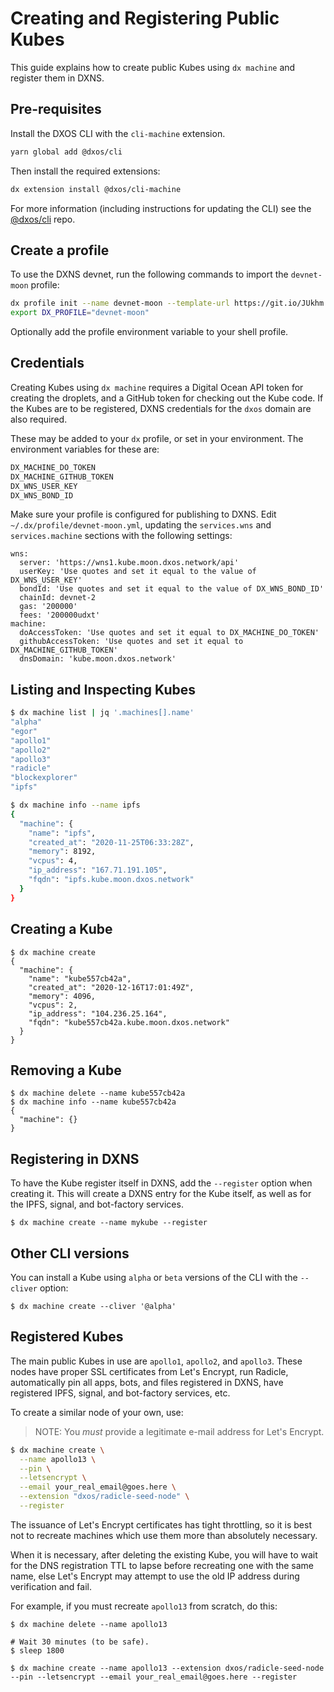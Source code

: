 # Creating and Registering Public Kubes

This guide explains how to create public Kubes using `dx machine` and register them in DXNS.

## Pre-requisites

Install the DXOS CLI with the `cli-machine` extension.

```bash
yarn global add @dxos/cli
```

Then install the required extensions:

```bash
dx extension install @dxos/cli-machine
```

For more information (including instructions for updating the CLI) see the 
[@dxos/cli](https://github.com/dxos/cli/blob/main/packages/cli/README.md) repo.

## Create a profile

To use the DXNS devnet, run the following commands to import the `devnet-moon` profile:

```bash
dx profile init --name devnet-moon --template-url https://git.io/JUkhm
export DX_PROFILE="devnet-moon"
```

Optionally add the profile environment variable to your shell profile.

## Credentials

Creating Kubes using `dx machine` requires a Digital Ocean API token for creating the droplets, and a GitHub token for checking out the Kube
code. If the Kubes are to be registered, DXNS credentials for the `dxos` domain are also required.

These may be added to your `dx` profile, or set in your environment.  The environment variables for these are:

```bash
DX_MACHINE_DO_TOKEN
DX_MACHINE_GITHUB_TOKEN
DX_WNS_USER_KEY
DX_WNS_BOND_ID
```

Make sure your profile is configured for publishing to DXNS. 
Edit `~/.dx/profile/devnet-moon.yml`, updating the `services.wns` and `services.machine` sections with the following settings:

```
wns:
  server: 'https://wns1.kube.moon.dxos.network/api'
  userKey: 'Use quotes and set it equal to the value of DX_WNS_USER_KEY'
  bondId: 'Use quotes and set it equal to the value of DX_WNS_BOND_ID'
  chainId: devnet-2
  gas: '200000'
  fees: '200000udxt'
machine:
  doAccessToken: 'Use quotes and set it equal to DX_MACHINE_DO_TOKEN'
  githubAccessToken: 'Use quotes and set it equal to DX_MACHINE_GITHUB_TOKEN'
  dnsDomain: 'kube.moon.dxos.network'
```

## Listing and Inspecting Kubes

```bash
$ dx machine list | jq '.machines[].name'
"alpha"
"egor"
"apollo1"
"apollo2"
"apollo3"
"radicle"
"blockexplorer"
"ipfs"

$ dx machine info --name ipfs
{
  "machine": {
    "name": "ipfs",
    "created_at": "2020-11-25T06:33:28Z",
    "memory": 8192,
    "vcpus": 4,
    "ip_address": "167.71.191.105",
    "fqdn": "ipfs.kube.moon.dxos.network"
  }
}
```

## Creating a Kube
```
$ dx machine create
{
  "machine": {
    "name": "kube557cb42a",
    "created_at": "2020-12-16T17:01:49Z",
    "memory": 4096,
    "vcpus": 2,
    "ip_address": "104.236.25.164",
    "fqdn": "kube557cb42a.kube.moon.dxos.network"
  }
}
```

## Removing a Kube
```
$ dx machine delete --name kube557cb42a
$ dx machine info --name kube557cb42a
{
  "machine": {}
}
```

## Registering in DXNS
To have the Kube register itself in DXNS, add the `--register` option when creating it.
This will create a DXNS entry for the Kube itself, as well as for the IPFS, signal, and bot-factory services.

```
$ dx machine create --name mykube --register
```

## Other CLI versions

You can install a Kube using `alpha` or `beta` versions of the CLI with the `--cliver` option:

```
$ dx machine create --cliver '@alpha'
```

## Registered Kubes

The main public Kubes in use are `apollo1`, `apollo2`, and `apollo3`.
These nodes have proper SSL certificates from Let's Encrypt, run Radicle, automatically pin all apps, bots, and files registered in DXNS,
have registered IPFS, signal, and bot-factory services, etc.

To create a similar node of your own, use:

> NOTE: You _must_ provide a legitimate e-mail address for Let's Encrypt.

```bash
$ dx machine create \
  --name apollo13 \
  --pin \
  --letsencrypt \
  --email your_real_email@goes.here \
  --extension "dxos/radicle-seed-node" \
  --register
```

The issuance of Let's Encrypt certificates has tight throttling, so it is best not to recreate machines which use
them more than absolutely necessary.

When it is necessary, after deleting the existing Kube, you will have to wait for the DNS registration TTL to lapse
before recreating one with the same name, else Let's Encrypt may attempt to use the old IP address during verification and fail.

For example, if you must recreate `apollo13` from scratch, do this:

```
$ dx machine delete --name apollo13

# Wait 30 minutes (to be safe).
$ sleep 1800 

$ dx machine create --name apollo13 --extension dxos/radicle-seed-node --pin --letsencrypt --email your_real_email@goes.here --register
```
